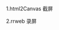1.html2Canvas 截屏

2.rrweb 录屏



[1]: https://www.cnblogs.com/warm-stranger/p/11811360.html#:~:text=%E6%90%AD%E5%BB%BA%E5%89%8D%E7%AB%AF%E7%9B%91%E6%8E%A7	"搭建前端监控系统（六）JS截屏和录屏篇"

